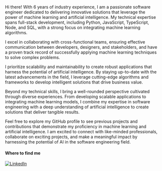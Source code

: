 Hi there! With 6 years of industry experience, I am a passionate software engineer dedicated to delivering innovative solutions that leverage the power of machine learning and artificial intelligence. My technical expertise spans full-stack development, including Python, JavaScript, TypeScript, Node, and SQL, with a strong focus on integrating machine learning algorithms.

I excel in collaborating with cross-functional teams, ensuring effective communication between developers, designers, and stakeholders, and have a proven track record of successfully applying machine learning techniques to solve complex problems.

I prioritize scalability and maintainability to create robust applications that harness the potential of artificial intelligence. By staying up-to-date with the latest advancements in the field, I leverage cutting-edge algorithms and frameworks to develop intelligent solutions that drive business value.

Beyond my technical skills, I bring a well-rounded perspective cultivated through diverse experiences. From developing scalable applications to integrating machine learning models, I combine my expertise in software engineering with a deep understanding of artificial intelligence to create solutions that deliver tangible results.

Feel free to explore my GitHub profile to see previous projects and contributions that demonstrate my proficiency in machine learning and artificial intelligence. I am excited to connect with like-minded professionals, collaborate on exciting projects, and make a meaningful impact by harnessing the potential of AI in the software engineering field.
  
<h4>Where to find me</h4>
<p>
<a href="https://www.linkedin.com/in/raymond-oluoch" target="_blank"><img alt="LinkedIn" src="https://img.shields.io/badge/linkedin-%230077B5.svg?&style=for-the-badge&logo=linkedin&logoColor=white" /></a> 
</p>
